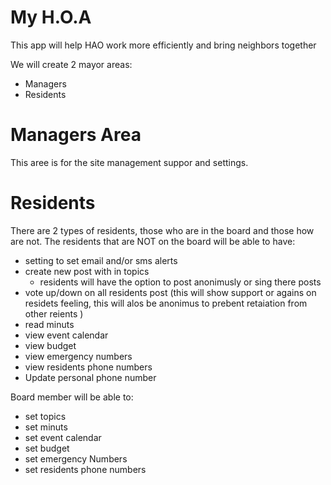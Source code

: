 # My H.O.A

This app will help HAO work more efficiently and bring neighbors together

We will create 2 mayor areas: 
* Managers
* Residents 

# Managers Area 
This aree is for the site management suppor and settings.

# Residents 
There are 2 types of residents, those who are in the board and those how are not.
The residents that are NOT on the board will be able to have:
* setting to set email and/or sms alerts
* create new post with in topics
  * residents will have the option to post anonimusly or sing there posts
* vote up/down on all residents post (this will show support or agains on residets feeling, this will alos be anonimus to prebent retaiation from other reients ) 
* read minuts
* view event calendar 
* view budget 
* view emergency numbers 
* view residents phone numbers 
* Update personal phone number


Board member will be able to:
* set topics
* set minuts 
* set event calendar 
* set budget 
* set emergency Numbers 
* set residents phone numbers 

